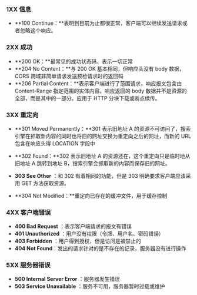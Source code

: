 ### 1XX 信息

+ **100 Continue：**表明到目前为止都很正常，客户端可以继续发送请求或者忽略这个响应。

###  2XX 成功

- **200 OK：**最常⻅的成功状态码，表示⼀切正常
- **204 No Content：**与 200 OK 基本相同，但响应头没有 body 数据，CORS 跨域非简单请求发送预检请求时的返回码
- **206 Partial Content：**表示客户端进行了范围请求，响应报文包含由 Content-Range 指定范围的实体内容。响应返回的 body 数据并不是资源的全部，⽽是其中的⼀部分。应⽤于 HTTP 分块下载或断点续传。

### 3XX 重定向

+ **301 Moved Permanently：**301 表示旧地址 A 的资源不可访问了，搜索引擎在抓取新内容的同时也将旧的网址交换为重定向之后的网址，而新的 URL 包含在响应头得 LOCATION 字段中
+ **302 Found：**302 表示旧地址 A 的资源还在，这个重定向只是临时地从旧地址 A 跳转到地址 B，搜索引擎会抓取新的内容而保存旧的网址。
+ **303 See Other** ：和 302 有着相同的功能，但是 303 明确要求客户端应该采用 GET 方法获取资源。

+ **304 Not Modified：**重定向已存在的缓冲⽂件，⽤于缓存控制

###  4XX 客户端错误

- **400 Bad Request** ：表示客户端请求的报⽂有错误
- **401 Unauthorized** ：用户没有权限（令牌、用户名、密码错误）
- **403 Forbidden** ：用户得到授权，但是访问是被禁止的
- **404 Not Found**：发出的请求针对的是不存在的记录，服务器没有进行操作

### 5XX 服务器错误

- **500 Internal Server Error** ：服务器发生错误
- **503 Service Unavailable** ：服务不可用，服务器暂时过载或维护